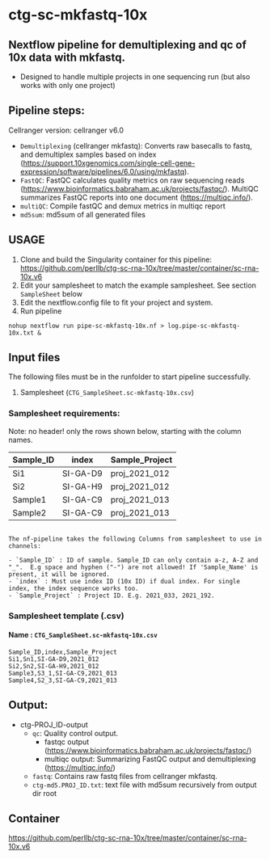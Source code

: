 # ctg-sc-mkfastq-10x 
## Nextflow pipeline for demultiplexing and qc of 10x data with mkfastq. 

- Designed to handle multiple projects in one sequencing run (but also works with only one project)

## Pipeline steps:

Cellranger version: cellranger v6.0 

* `Demultiplexing` (cellranger mkfastq): Converts raw basecalls to fastq, and demultiplex samples based on index (https://support.10xgenomics.com/single-cell-gene-expression/software/pipelines/6.0/using/mkfastq).
* `FastQC`: FastQC calculates quality metrics on raw sequencing reads (https://www.bioinformatics.babraham.ac.uk/projects/fastqc/). MultiQC summarizes FastQC reports into one document (https://multiqc.info/).
* `multiQC`: Compile fastQC and demux metrics in multiqc report
* `md5sum`: md5sum of all generated files


## USAGE

1. Clone and build the Singularity container for this pipeline: https://github.com/perllb/ctg-sc-rna-10x/tree/master/container/sc-rna-10x.v6
2. Edit your samplesheet to match the example samplesheet. See section `SampleSheet` below
3. Edit the nextflow.config file to fit your project and system. 
4. Run pipeline 
```
nohup nextflow run pipe-sc-mkfastq-10x.nf > log.pipe-sc-mkfastq-10x.txt &
```

## Input files

The following files must be in the runfolder to start pipeline successfully.

1. Samplesheet (`CTG_SampleSheet.sc-mkfastq-10x.csv`)

### Samplesheet requirements:

Note: no header! only the rows shown below, starting with the column names.

 | Sample_ID | index | Sample_Project | 
 |  --- | --- | --- |  
 |  Si1 | SI-GA-D9 | proj_2021_012 | 
 |  Si2 | SI-GA-H9 | proj_2021_012 | 
 |  Sample1 | SI-GA-C9 | proj_2021_013 | 
 |  Sample2 | SI-GA-C9 | proj_2021_013 | 

```

The nf-pipeline takes the following Columns from samplesheet to use in channels:

- `Sample_ID` : ID of sample. Sample_ID can only contain a-z, A-Z and "_".  E.g space and hyphen ("-") are not allowed! If 'Sample_Name' is present, it will be ignored. 
- `index` : Must use index ID (10x ID) if dual index. For single index, the index sequence works too.
- `Sample_Project` : Project ID. E.g. 2021_033, 2021_192.
```


### Samplesheet template (.csv)

#### Name : `CTG_SampleSheet.sc-mkfastq-10x.csv`
```
Sample_ID,index,Sample_Project
Si1,Sn1,SI-GA-D9,2021_012
Si2,Sn2,SI-GA-H9,2021_012
Sample3,S3_1,SI-GA-C9,2021_013
Sample4,S2_3,SI-GA-C9,2021_013
``` 

## Output:
* ctg-PROJ_ID-output
    * `qc`: Quality control output. 
        * fastqc output (https://www.bioinformatics.babraham.ac.uk/projects/fastqc/)
        * multiqc output: Summarizing FastQC output and demultiplexing (https://multiqc.info/)
    * `fastq`: Contains raw fastq files from cellranger mkfastq.
    * `ctg-md5.PROJ_ID.txt`: text file with md5sum recursively from output dir root    



## Container
https://github.com/perllb/ctg-sc-rna-10x/tree/master/container/sc-rna-10x.v6

